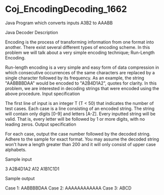 # Coj_EncodingDecoding_1662
Java Program which converts inputs A3B2 to AAABB

Java Decoder Description

Encoding is the process of transforming information from one format into another. There exist several different types of encoding scheme. In this problem we will talk about a very simple encoding technique; Run-Length Encoding.

Run-length encoding is a very simple and easy form of data compression in which consecutive occurrences of the same characters are replaced by a single character followed by its frequency. As an example, the string "AABBBBDAA" would be encoded to "A2B4D1A2", quotes for clarity. In this problem, we are interested in decoding strings that were encoded using the above procedure. Input specification

The first line of input is an integer T (T < 50) that indicates the number of test cases. Each case is a line consisting of an encoded string. The string will contain only digits [0-9] and letters [A-Z]. Every inputted string will be valid. That is, every letter will be followed by 1 or more digits, with no leading zeros. Output specification

For each case, output the case number followed by the decoded string. Adhere to the sample for exact format. You may assume the decoded string won't have a length greater than 200 and it will only consist of upper case alphabets.

Sample input

3 A2B4D1A2 A12 A1B1C1D1

Sample output

Case 1: AABBBBDAA Case 2: AAAAAAAAAAAA Case 3: ABCD
